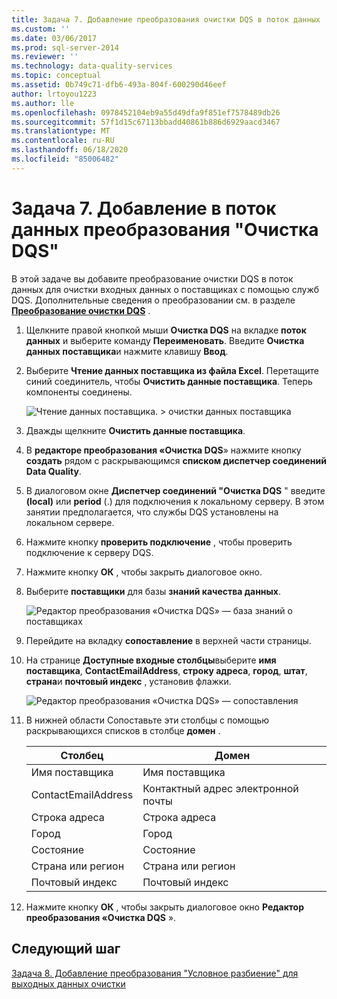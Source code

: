 ```yaml
---
title: Задача 7. Добавление преобразования очистки DQS в поток данных | Документация Майкрософт
ms.custom: ''
ms.date: 03/06/2017
ms.prod: sql-server-2014
ms.reviewer: ''
ms.technology: data-quality-services
ms.topic: conceptual
ms.assetid: 0b749c71-dfb6-493a-804f-600290d46eef
author: lrtoyou1223
ms.author: lle
ms.openlocfilehash: 0978452104eb9a55d49dfa9f851ef7578489db26
ms.sourcegitcommit: 57f1d15c67113bbadd40861b886d6929aacd3467
ms.translationtype: MT
ms.contentlocale: ru-RU
ms.lasthandoff: 06/18/2020
ms.locfileid: "85006482"
---
```

# <a name="task-7-adding-dqs-cleansing-transform-to-the-data-flow"></a>Задача 7. Добавление в поток данных преобразования "Очистка DQS"
  В этой задаче вы добавите преобразование очистки DQS в поток данных для очистки входных данных о поставщиках с помощью служб DQS. Дополнительные сведения о преобразовании см. в разделе **[Преобразование очистки DQS](https://msdn.microsoft.com/library/ee677619.aspx)** .  
  
1.  Щелкните правой кнопкой мыши **Очистка DQS** на вкладке **поток данных** и выберите команду **Переименовать**. Введите **Очистка данных поставщика**и нажмите клавишу **Ввод**.  
  
2.  Выберите **Чтение данных поставщика из файла Excel**. Перетащите синий соединитель, чтобы **Очистить данные поставщика**. Теперь компоненты соединены.  
  
     ![Чтение данных поставщика. > очистки данных поставщика](../../2014/tutorials/media/et-addingdqscleansingtransformtothedataflow-01.jpg "Чтение данных поставщика —> очистка данных поставщика")  
  
3.  Дважды щелкните **Очистить данные поставщика**.  
  
4.  В **редакторе преобразования «Очистка DQS**» нажмите кнопку **создать** рядом с раскрывающимся **списком диспетчер соединений Data Quality**.  
  
5.  В диалоговом окне **Диспетчер соединений "Очистка DQS** " введите **(local)** или **period** (.) для подключения к локальному серверу. В этом занятии предполагается, что службы DQS установлены на локальном сервере.  
  
6.  Нажмите кнопку **проверить подключение** , чтобы проверить подключение к серверу DQS.  
  
7.  Нажмите кнопку **ОК** , чтобы закрыть диалоговое окно.  
  
8.  Выберите **поставщики** для базы **знаний качества данных**.  
  
     ![Редактор преобразования «Очистка DQS» — база знаний о поставщиках](../../2014/tutorials/media/et-addingdqscleansingtransformtothedataflow-02.jpg "Редактор преобразования «Очистка DQS» — база знаний о поставщиках")  
  
9. Перейдите на вкладку **сопоставление** в верхней части страницы.  
  
10. На странице **Доступные входные столбцы**выберите **имя поставщика**, **ContactEmailAddress**, **строку адреса**, **город**, **штат**, **страна**и **почтовый индекс** , установив флажки.  
  
     ![Редактор преобразования «Очистка DQS» — сопоставления](../../2014/tutorials/media/et-addingdqscleansingtransformtothedataflow-03.jpg "Редактор преобразования «Очистка DQS» — сопоставления")  
  
11. В нижней области Сопоставьте эти столбцы с помощью раскрывающихся списков в столбце **домен** .  
  
    |Столбец|Домен|  
    |------------|------------|  
    |Имя поставщика|Имя поставщика|  
    |ContactEmailAddress|Контактный адрес электронной почты|  
    |Строка адреса|Строка адреса|  
    |Город|Город|  
    |Состояние|Состояние|  
    |Страна или регион|Страна или регион|  
    |Почтовый индекс|Почтовый индекс|  
  
12. Нажмите кнопку **ОК** , чтобы закрыть диалоговое окно **Редактор преобразования «Очистка DQS** ».  
  
## <a name="next-step"></a>Следующий шаг  
 [Задача 8. Добавление преобразования "Условное разбиение" для выходных данных очистки](../../2014/tutorials/task-8-adding-conditional-split-transform-to-split-cleansing-output.md)  
  
  
